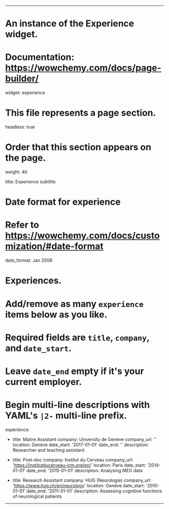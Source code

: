 ---
# An instance of the Experience widget.
# Documentation: https://wowchemy.com/docs/page-builder/
widget: experience

# This file represents a page section.
headless: true

# Order that this section appears on the page.
weight: 40

title: Experience
subtitle:

# Date format for experience
#   Refer to https://wowchemy.com/docs/customization/#date-format
date_format: Jan 2006

# Experiences.
#   Add/remove as many `experience` items below as you like.
#   Required fields are `title`, `company`, and `date_start`.
#   Leave `date_end` empty if it's your current employer.
#   Begin multi-line descriptions with YAML's `|2-` multi-line prefix.
experience:
            
  - title: Maitre Assistant
    company: University de Genève
    company_url: ''
    location: Genève
    date_start: '2017-01-01'
    date_end: ''
    description: Researcher and teaching assistant.

  - title: Post-doc
    company: Institut du Cerveau
    company_url: 'https://institutducerveau-icm.org/en/'
    location: Paris
    date_start: '2014-01-01'
    date_end: '2015-01-01'
    description:  Analysing MEG data
    
  - title: Research Assistant
    company: HUG (Neurologie)
    company_url: 'https://www.hug.ch/en/neurology'
    location: Genève
    date_start: '2010-01-01'
    date_end: '2011-01-01'
    description: Assessing cognitive functions of neurological patients
     
   ---
